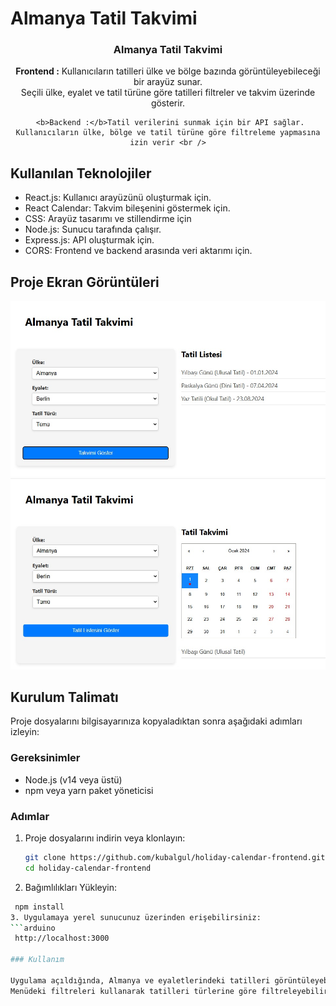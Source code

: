 # Almanya Tatil Takvimi

<div align="center">
  <h3 align="center">Almanya Tatil Takvimi</h3>
  <p align="center">
    <b>Frontend :</b> Kullanıcıların tatilleri ülke ve bölge bazında görüntüleyebileceği bir arayüz sunar.  <br />
    Seçili ülke, eyalet ve tatil türüne göre tatilleri filtreler ve takvim üzerinde gösterir.<br />

     <b>Backend :</b>Tatil verilerini sunmak için bir API sağlar. Kullanıcıların ülke, bölge ve tatil türüne göre filtreleme yapmasına izin verir <br />
  </p>
</div>

## Kullanılan Teknolojiler

-	React.js: Kullanıcı arayüzünü oluşturmak için.
-	React Calendar: Takvim bileşenini göstermek için.
-	CSS: Arayüz tasarımı ve stillendirme için
-	Node.js: Sunucu tarafında çalışır.
- Express.js: API oluşturmak için.
- CORS: Frontend ve backend arasında veri aktarımı için.


## Proje Ekran Görüntüleri
![ssss](images/AlmanyaTatilTakvimiList.jpg)
![ssss](images/AlmanyaTatilTakvimi.jpg)


## Kurulum Talimatı

Proje dosyalarını bilgisayarınıza kopyaladıktan sonra aşağıdaki adımları izleyin:

### Gereksinimler

- Node.js (v14 veya üstü)
- npm veya yarn paket yöneticisi

### Adımlar

1. Proje dosyalarını indirin veya klonlayın:
   ```bash
   git clone https://github.com/kubalgul/holiday-calendar-frontend.git
   cd holiday-calendar-frontend
2. Bağımlılıkları Yükleyin:
  ```bash
   npm install
3. Uygulamaya yerel sunucunuz üzerinden erişebilirsiniz:
  ```arduino
   http://localhost:3000

### Kullanım

Uygulama açıldığında, Almanya ve eyaletlerindeki tatilleri görüntüleyebilirsiniz.
Menüdeki filtreleri kullanarak tatilleri türlerine göre filtreleyebilirsiniz.
